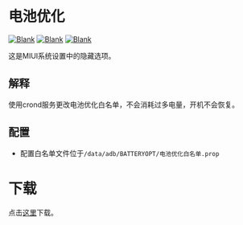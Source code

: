 # 电池优化
[![Blank](https://img.shields.io/badge/build-passing-brightgreen)](https://github.com/fankes/BATTERYOPT)
[![Blank](https://img.shields.io/badge/version-v1.0.4-green)](https://github.com/SomesakiKaede/BATTERYOPT/releases)
[![Blank](https://img.shields.io/github/downloads/SomesakiKaede/BATTERYOPT/total?label=Release)](https://github.com/SomesakiKaede/BATTERYOPT/releases)

这是MIUI系统设置中的隐藏选项。

## 解释

使用crond服务更改电池优化白名单，不会消耗过多电量，开机不会恢复。

## 配置

- 配置白名单文件位于`/data/adb/BATTERYOPT/电池优化白名单.prop`

# 下载

点击[这里](https://github.com/SomesakiKaede/BATTERYOPT/releases)下载。

